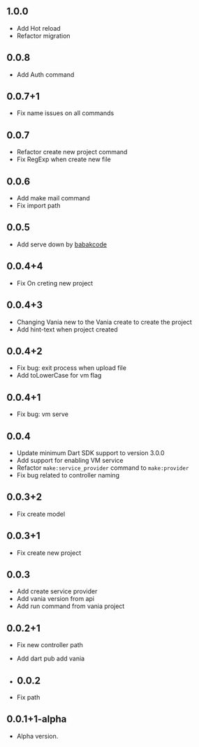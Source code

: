 ## 1.0.0

- Add Hot reload
- Refactor migration

## 0.0.8

- Add Auth command

## 0.0.7+1

- Fix name issues on all commands

## 0.0.7

- Refactor create new project command
- Fix RegExp when create new file

## 0.0.6

- Add make mail command
- Fix import path
  
## 0.0.5

- Add serve down by [babakcode](https://github.com/babakcode)

## 0.0.4+4

- Fix On creting new project

## 0.0.4+3

- Changing Vania new to the Vania create to create the project
- Add hint-text when project created

## 0.0.4+2

- Fix bug: exit process when upload file
- Add toLowerCase for vm flag

## 0.0.4+1

- Fix bug: vm serve

## 0.0.4

- Update minimum Dart SDK support to version 3.0.0
- Add support for enabling VM service
- Refactor `make:service_provider` command to `make:provider`
- Fix bug related to controller naming

## 0.0.3+2

- Fix create model

## 0.0.3+1

- Fix create new project

## 0.0.3

- Add create service provider
- Add vania version from api
- Add run command from vania project

## 0.0.2+1

- Fix new controller path
- Add dart pub add vania
  
- ## 0.0.2

- Fix path

## 0.0.1+1-alpha

- Alpha version.
